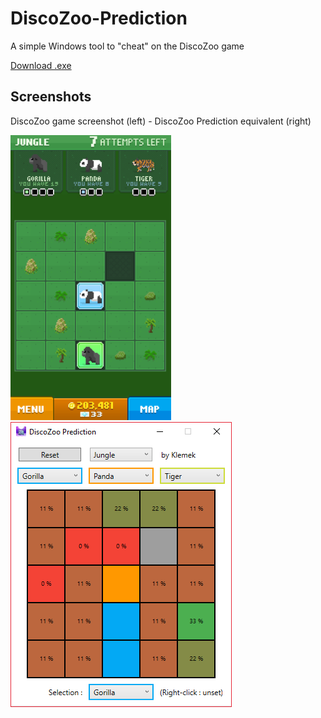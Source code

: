 # DiscoZoo-Prediction
A simple Windows tool to "cheat" on the DiscoZoo game

[Download .exe](../../raw/master/DiscoZoo/bin/Debug/DiscoZoo%20Prediction.exe)

## Screenshots
DiscoZoo game screenshot (left) - DiscoZoo Prediction equivalent (right)

![DiscoZoo game screenshot](./img/disco-zoo.png "DiscoZoo game screenshot") 
![DiscoZoo prediction screenshot](./img/disco-zoo-prediction.png "DiscoZoo prediction screenshot")


